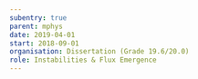 ```yaml
---
subentry: true
parent: mphys
date: 2019-04-01
start: 2018-09-01
organisation: Dissertation (Grade 19.6/20.0)
role: Instabilities & Flux Emergence
---
```

